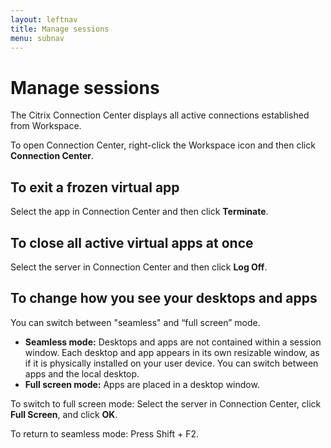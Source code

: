 ```yaml
---
layout: leftnav
title: Manage sessions
menu: subnav
---
```


# Manage sessions

The Citrix Connection Center displays all active connections established from Workspace.

To open Connection Center, right-click the Workspace icon and then click **Connection Center**.

## To exit a frozen virtual app

Select the app in Connection Center and then click **Terminate**.

## To close all active virtual apps at once

Select the server in Connection Center and then click **Log Off**.

## To change how you see your desktops and apps

You can switch between "seamless" and “full screen” mode.

*  **Seamless mode:** Desktops and apps are not contained within a session window. Each desktop and app appears in its own resizable window, as if it is physically installed on your user device. You can switch between apps and the local desktop.
*  **Full screen mode:** Apps are placed in a desktop window.

To switch to full screen mode: Select the server in Connection Center, click **Full Screen**, and click **OK**.

To return to seamless mode: Press Shift + F2.